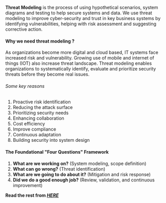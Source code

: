 **Threat Modeling** is the process of using hypothetical scenarios, system diagrams and testing to help secure systems and data. We use threat modeling to improve cyber-security and trust in key business systems by identifying vulnerabilities, helping with risk assessment and suggesting corrective action. 
#### Why we need threat modeling ?

As organizations become more digital and cloud based, IT systems face increased risk and vulnerability. Growing use of mobile and internet of things (IOT)  also increase threat landscape. Threat modeling enables organizations to systematically identify, evaluate and prioritize security threats before they become real issues. 
###### Some key reasons 
1. Proactive risk identification
2. Reducing the attack surface 
3. Prioritizing security needs
4. Enhancing collaboration
5. Cost efficiency
6. Improve compliance
7. Continuous adaptation
8. Building security into system design

#### The Foundational "Four Questions" Framework

1. **What are we working on?** (System modeling, scope definition)
2.  **What can go wrong?** (Threat identification)
3. **What are we going to do about it?** (Mitigation and risk response)
4. **Did we do a good enough job?** (Review, validation, and continuous improvement)


**Read the rest from *[HERE](https://cheatsheetseries.owasp.org/cheatsheets/Threat_Modeling_Cheat_Sheet.html)*** 